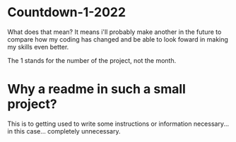 # Countdown-1-2022

What does that mean? It means i'll probably make another in the future to compare how my coding has changed and be able to look foward in making my skills even better.

The 1 stands for the number of the project, not the month.

# Why a readme in such a small project?

This is to getting used to write some instructions or information necessary... in this case... completely unnecessary.
